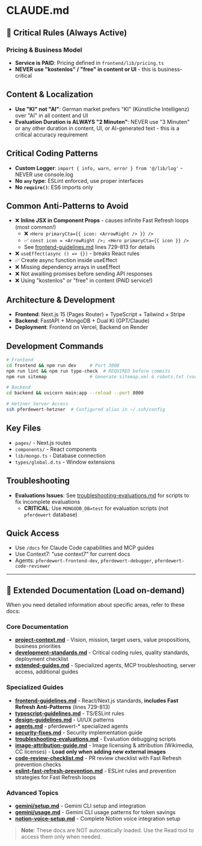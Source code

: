 # CLAUDE.md

## 🚨 Critical Rules (Always Active)

### Pricing & Business Model
- **Service is PAID**: Pricing defined in `frontend/lib/pricing.ts`
- **NEVER use "kostenlos" / "free" in content or UI** - this is business-critical

## Content & Localization
- **Use "KI" not "AI"**: German market prefers "KI" (Künstliche Intelligenz) over "AI" in all content and UI
- **Evaluation Duration is ALWAYS "2 Minuten"**: NEVER use "3 Minuten" or any other duration in content, UI, or AI-generated text - this is a critical accuracy requirement

## Critical Coding Patterns
- **Custom Logger**: `import { info, warn, error } from '@/lib/log'` - NEVER use console.log
- **No `any` type**: ESLint enforced, use proper interfaces
- **No `require()`**: ES6 imports only

## Common Anti-Patterns to Avoid
- ❌ **Inline JSX in Component Props** - causes infinite Fast Refresh loops (most common!)
  - ❌ `<Hero primaryCta={{ icon: <ArrowRight /> }} />`
  - ✅ `const icon = <ArrowRight />; <Hero primaryCta={{ icon }} />`
  - See [frontend-guidelines.md](docs/frontend-guidelines.md) lines 729-813 for details
- ❌ `useEffect(async () => {})` - breaks React rules
- ✅ Create async function inside useEffect
- ❌ Missing dependency arrays in useEffect
- ❌ Not awaiting promises before sending API responses
- ❌ Using "kostenlos" or "free" in content (PAID service!)

## Architecture & Development
- **Frontend**: Next.js 15 (Pages Router) + TypeScript + Tailwind + Stripe
- **Backend**: FastAPI + MongoDB + Dual KI (GPT/Claude)
- **Deployment**: Frontend on Vercel, Backend on Render

## Development Commands
```bash
# Frontend
cd frontend && npm run dev     # Port 3000
npm run lint && npm run type-check  # REQUIRED before commits
npm run sitemap                # Generate sitemap.xml & robots.txt (vor deployment)

# Backend  
cd backend && uvicorn main:app --reload --port 8000

# Hetzner Server Access
ssh pferdewert-hetzner  # Configured alias in ~/.ssh/config
```

## Key Files
- `pages/` - Next.js routes
- `components/` - React components
- `lib/mongo.ts` - Database connection
- `types/global.d.ts` - Window extensions

## Troubleshooting
- **Evaluations Issues**: See [troubleshooting-evaluations.md](docs/troubleshooting-evaluations.md) for scripts to fix incomplete evaluations
  - **CRITICAL**: Use `MONGODB_DB=test` for evaluation scripts (not `pferdewert` database)

## Quick Access
- Use `/docs` for Claude Code capabilities and MCP guides
- Use Context7: "use context7" for current docs
- Agents: `pferdewert-frontend-dev`, `pferdewert-debugger`, `pferdewert-code-reviewer`

---

## 📁 Extended Documentation (Load on-demand)

When you need detailed information about specific areas, refer to these docs:

### Core Documentation
- **[project-context.md](docs/project-context.md)** - Vision, mission, target users, value propositions, business priorities
- **[development-standards.md](docs/development-standards.md)** - Critical coding rules, quality standards, deployment checklist
- **[extended-guides.md](docs/extended-guides.md)** - Specialized agents, MCP troubleshooting, server access, additional guides

### Specialized Guides
- **[frontend-guidelines.md](docs/frontend-guidelines.md)** - React/Next.js standards, **includes Fast Refresh Anti-Patterns** (lines 729-813)
- **[typescript-guidelines.md](docs/typescript-guidelines.md)** - TS/ESLint rules
- **[design-guidelines.md](docs/design-guidelines.md)** - UI/UX patterns
- **[agents.md](docs/agents.md)** - pferdewert-* specialized agents
- **[security-fixes.md](docs/security-fixes.md)** - Security implementation guide
- **[troubleshooting-evaluations.md](docs/troubleshooting-evaluations.md)** - Evaluation debugging scripts
- **[image-attribution-guide.md](docs/image-attribution-guide.md)** - Image licensing & attribution (Wikimedia, CC licenses) - **Load only when adding new external images**
- **[code-review-checklist.md](docs/code-review-checklist.md)** - PR review checklist with Fast Refresh prevention checks
- **[eslint-fast-refresh-prevention.md](docs/eslint-fast-refresh-prevention.md)** - ESLint rules and prevention strategies for Fast Refresh loops

### Advanced Topics
- **[gemini/setup.md](docs/gemini/setup.md)** - Gemini CLI setup and integration
- **[gemini/usage.md](docs/gemini/usage.md)** - Gemini CLI usage patterns for token savings
- **[notion-voice-setup.md](docs/notion-voice-setup.md)** - Complete Notion voice integration setup

> **Note**: These docs are NOT automatically loaded. Use the Read tool to access them only when needed.
